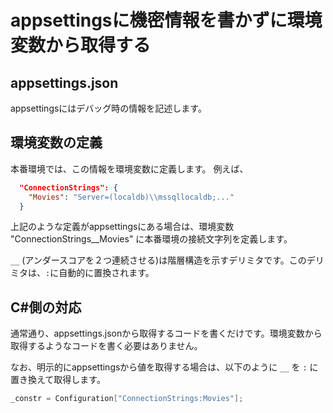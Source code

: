 # appsettingsに機密情報を書かずに環境変数から取得する

## appsettings.json

appsettingsにはデバッグ時の情報を記述します。

## 環境変数の定義

本番環境では、この情報を環境変数に定義します。
例えば、


```json
  "ConnectionStrings": {
    "Movies": "Server=(localdb)\\mssqllocaldb;..."
  }
```  

上記のような定義がappsettingsにある場合は、環境変数 "ConnectionStrings__Movies" に本番環境の接続文字列を定義します。

`__` (アンダースコアを２つ連続させる)は階層構造を示すデリミタです。このデリミタは、`:`に自動的に置換されます。

## C#側の対応

通常通り、appsettings.jsonから取得するコードを書くだけです。環境変数から取得するようなコードを書く必要はありません。

なお、明示的にappsettingsから値を取得する場合は、以下のように `__` を `:` に置き換えて取得します。

```cs
_constr = Configuration["ConnectionStrings:Movies"];
```
